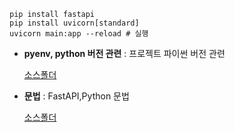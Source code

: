 ```
pip install fastapi
pip install uvicorn[standard]
uvicorn main:app --reload # 실행
```
- **pyenv, python 버전 관련** : 프로젝트 파이썬 버전 관련
 
   [소스폴더](./pyenv)
- **문법** : FastAPI,Python 문법
 
   [소스폴더](./gramer)
